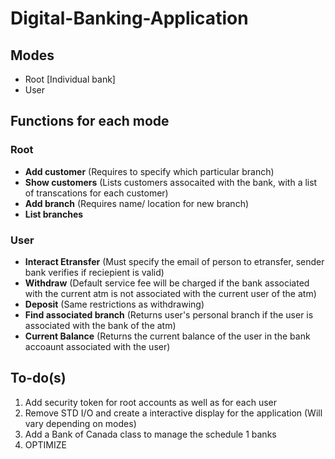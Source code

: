 # Digital-Banking-Application

## Modes
- Root [Individual bank]
- User

## Functions for each mode
### Root
- **Add customer** (Requires to specify which particular branch)
- **Show customers** (Lists customers assocaited with the bank, with a list of transcations for each customer)
- **Add branch** (Requires name/ location for new branch)
- **List branches**

### User
- **Interact Etransfer**  (Must specify the email of person to etransfer, sender bank verifies if reciepient is valid)
- **Withdraw** (Default service fee will be charged if the bank associated with the current atm is not associated with the current user of the atm)
- **Deposit** (Same restrictions as withdrawing)
- **Find associated branch** (Returns user's personal branch if the user is associated with the bank of the atm)
- **Current Balance** (Returns the current balance of the user in the bank accoaunt associated with the user)

## To-do(s)
1. Add security token for root accounts as well as for each user
2. Remove STD I/O and create a interactive display for the application (Will vary depending on modes)
3. Add a Bank of Canada class to manage the schedule 1 banks
4. OPTIMIZE
